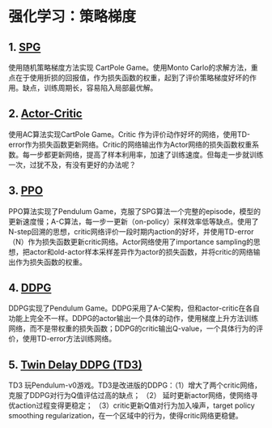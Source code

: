 # 强化学习：策略梯度
## 1. [SPG](https://github.com/liuyandong1988/Policy_gradient/tree/master/SPG) 
使用随机策略梯度方法实现 CartPole Game。使用Monto Carlo的求解方法，重点在于使用折损的回报值，作为损失函数的权重，起到了评价策略梯度好坏的作用。缺点，训练周期长，容易陷入局部最优解。

## 2. [Actor-Critic](https://github.com/liuyandong1988/Policy_gradient/tree/master/Actor_Critic)
使用AC算法实现CartPole Game。Critic 作为评价动作好坏的网络，使用TD-error作为损失函数更新网络。Critic的网络输出作为Actor网络的损失函数权重系数。每一步都更新网络，提高了样本利用率，加速了训练速度。但每走一步就训练一次，过犹不及，有没有更好的办法呢？

## 3. [PPO](https://github.com/liuyandong1988/Policy_gradient/tree/master/PPO) 
PPO算法实现了Pendulum Game，克服了SPG算法一个完整的episode，模型的更新速度慢；A-C算法，每一步一更新（on-policy）采样效率低等缺点。使用了N-step回溯的思想，critic网络评价一段时期内action的好坏，并使用TD-error（N）作为损失函数更新critic网络。Actor网络使用了importance sampling的思想，把actor和old-actor样本采样差异作为actor的损失函数，并将critic的网络输出作为损失函数的权重。

## 4. [DDPG](https://github.com/liuyandong1988/Policy_gradient/tree/master/DDPG)
DDPG实现了Pendulum Game。DDPG采用了A-C架构，但和actor-critic在各自功能上完全不一样。DDPG的actor输出一个具体的动作，使用梯度上升方法训练网络，而不是带权重的损失函数；DDPG的critic输出Q-value，一个具体行为的评价，使用TD-error方法训练网络。

## 5. [Twin Delay DDPG (TD3)](https://github.com/liuyandong1988/Policy_gradient/tree/master/TD3)
TD3 玩Pendulum-v0游戏。TD3是改进版的DDPG：（1）增大了两个critic网络，克服了DDPG对行为Q值评估过高的缺点； （2） 延时更新actor网络，使网络寻优action过程变得更稳定； （3）critic更新Q值对行为加入噪声，target policy smoothing regularization，在一个区域中的行为，使得critic网络更稳健。 